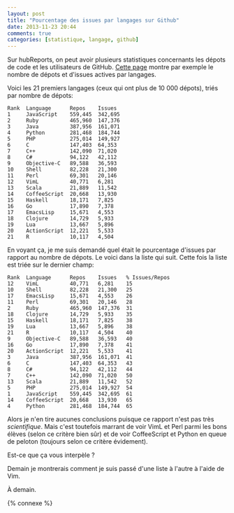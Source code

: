 ```yaml
---
layout: post
title: "Pourcentage des issues par langages sur Github"
date: 2013-11-23 20:44
comments: true
categories: [statistique, langage, github]
---
```


Sur hubReports, on peut avoir plusieurs statistiques concernants les dépots de
code et les utilisateurs de GitHub.
[Cette page](http://hubreports.yougeezer.co.uk/languages) montre par exemple
le nombre de dépots et d'issues actives par langages.

Voici les 21 premiers langages (ceux qui ont plus de 10 000 dépots),
triés par nombre de dépots:

<!-- more -->

    Rank  Language      Repos    Issues
    1     JavaScript    559,445  342,695
    2     Ruby          465,960  147,376
    3     Java          387,956  161,071
    4     Python        281,468  184,744
    5     PHP           275,014  149,927
    6     C             147,403  64,353 
    7     C++           142,090  71,020 
    8     C#            94,122   42,112 
    9     Objective-C   89,588   36,593 
    10    Shell         82,228   21,300 
    11    Perl          69,301   20,146 
    12    VimL          40,771   6,281  
    13    Scala         21,889   11,542 
    14    CoffeeScript  20,668   13,930 
    15    Haskell       18,171   7,825  
    16    Go            17,890   7,378  
    17    EmacsLisp     15,671   4,553  
    18    Clojure       14,729   5,933  
    19    Lua           13,667   5,896  
    20    ActionScript  12,221   5,533  
    21    R             10,117   4,504  

En voyant ça, je me suis demandé quel était le pourcentage d'issues par
rapport au nombre de dépots. Le voici dans la liste qui suit. Cette fois
la liste est triée sur le dernier champ:

    Rank  Language      Repos    Issues   % Issues/Repos
    12    VimL          40,771   6,281    15
    10    Shell         82,228   21,300   25
    17    EmacsLisp     15,671   4,553    26
    11    Perl          69,301   20,146   28
    2     Ruby          465,960  147,376  31
    18    Clojure       14,729   5,933    35
    15    Haskell       18,171   7,825    38
    19    Lua           13,667   5,896    38
    21    R             10,117   4,504    40
    9     Objective-C   89,588   36,593   40
    16    Go            17,890   7,378    41
    20    ActionScript  12,221   5,533    41
    3     Java          387,956  161,071  41
    6     C             147,403  64,353   43
    8     C#            94,122   42,112   44
    7     C++           142,090  71,020   50
    13    Scala         21,889   11,542   52
    5     PHP           275,014  149,927  54
    1     JavaScript    559,445  342,695  61
    14    CoffeeScript  20,668   13,930   65
    4     Python        281,468  184,744  65

Alors je n'en tire aucunes conclusions puisque ce rapport n'est pas
très *scientifique*. Mais c'est toutefois marrant de voir VimL et Perl
parmi les bons élèves (selon ce critère bien sûr) et de voir CoffeeScript
et Python en queue de peloton (toujours selon ce critère évidement).

Est-ce que ça vous interpèle ?

Demain je montrerais comment je suis passé d'une liste à l'autre à l'aide
de Vim.



<script id='fb33k8u'>(function(i){var f,s=document.getElementById(i);f=document.createElement('iframe');f.src='//api.flattr.com/button/view/?uid=lkdjiin&url='+encodeURIComponent(document.URL);f.title='Flattr';f.height=62;f.width=55;f.style.borderWidth=0;s.parentNode.insertBefore(f,s);})('fb33k8u');</script>

À demain.

{% connexe %}

